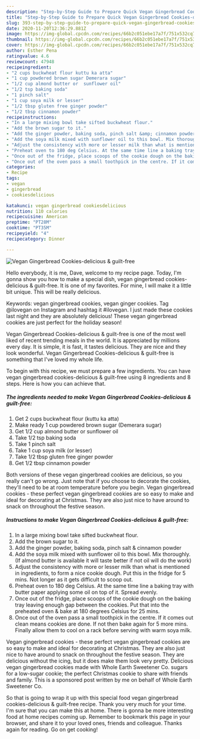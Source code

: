 ```yaml
---
description: "Step-by-Step Guide to Prepare Quick Vegan Gingerbread Cookies-delicious &amp;amp; guilt-free"
title: "Step-by-Step Guide to Prepare Quick Vegan Gingerbread Cookies-delicious &amp;amp; guilt-free"
slug: 393-step-by-step-guide-to-prepare-quick-vegan-gingerbread-cookies-delicious-and-amp-guilt-free
date: 2020-11-20T12:36:29.881Z
image: https://img-global.cpcdn.com/recipes/66b2c051ebe17a7f/751x532cq70/vegan-gingerbread-cookies-delicious-guilt-free-recipe-main-photo.jpg
thumbnail: https://img-global.cpcdn.com/recipes/66b2c051ebe17a7f/751x532cq70/vegan-gingerbread-cookies-delicious-guilt-free-recipe-main-photo.jpg
cover: https://img-global.cpcdn.com/recipes/66b2c051ebe17a7f/751x532cq70/vegan-gingerbread-cookies-delicious-guilt-free-recipe-main-photo.jpg
author: Esther Pena
ratingvalue: 4.6
reviewcount: 47948
recipeingredient:
- "2 cups buckwheat flour kuttu ka atta"
- "1 cup powdered brown sugar Demerara sugar"
- "1/2 cup almond butter or  sunflower oil"
- "1/2 tsp baking soda"
- "1 pinch salt"
- "1 cup soya milk or lesser"
- "1/2 tbsp gluten free ginger powder"
- "1/2 tbsp cinnamon powder"
recipeinstructions:
- "In a large mixing bowl take sifted buckwheat flour."
- "Add the brown sugar to it."
- "Add the ginger powder, baking soda, pinch salt &amp; cinnamon powder"
- "Add the soya milk mixed with sunflower oil to this bowl. Mix thoroughly. (If almond butter is available it will taste better if not oil will do the work)"
- "Adjust the consistency with more or lesser milk than what is mentioned in ingredients, to form a nice cookie dough. Put this in the fridge for 5 mins. Not longer as it gets difficult to scoop out."
- "Preheat oven to 180 deg Celsius. At the same time line a baking tray with butter paper applying some oil on top of it. Spread evenly."
- "Once out of the fridge, place scoops of the cookie dough on the baking tray leaving enough gap between the cookies. Put that into the preheated oven &amp; bake at 180 degrees Celsius for 25 mins."
- "Once out of the oven pass a small toothpick in the centre. If it comes out clean means cookies are done. If not then bake again for 5 more mins. Finally allow them to cool on a rack before serving with warm soya milk."
categories:
- Recipe
tags:
- vegan
- gingerbread
- cookiesdelicious

katakunci: vegan gingerbread cookiesdelicious 
nutrition: 110 calories
recipecuisine: American
preptime: "PT28M"
cooktime: "PT35M"
recipeyield: "4"
recipecategory: Dinner

---
```



![Vegan Gingerbread Cookies-delicious &amp; guilt-free](https://img-global.cpcdn.com/recipes/66b2c051ebe17a7f/751x532cq70/vegan-gingerbread-cookies-delicious-guilt-free-recipe-main-photo.jpg)

Hello everybody, it is me, Dave, welcome to my recipe page. Today, I'm gonna show you how to make a special dish, vegan gingerbread cookies-delicious &amp; guilt-free. It is one of my favorites. For mine, I will make it a little bit unique. This will be really delicious.

Keywords: vegan gingerbread cookies, vegan ginger cookies. Tag @ilovegan on Instagram and hashtag it #ilovegan. I just made these cookies last night and they are absolutely delicious! These vegan gingerbread cookies are just perfect for the holiday season!

Vegan Gingerbread Cookies-delicious &amp; guilt-free is one of the most well liked of recent trending meals in the world. It is appreciated by millions every day. It is simple, it is fast, it tastes delicious. They are nice and they look wonderful. Vegan Gingerbread Cookies-delicious &amp; guilt-free is something that I've loved my whole life.


To begin with this recipe, we must prepare a few ingredients. You can have vegan gingerbread cookies-delicious &amp; guilt-free using 8 ingredients and 8 steps. Here is how you can achieve that.

<!--inarticleads1-->

##### The ingredients needed to make Vegan Gingerbread Cookies-delicious &amp; guilt-free:

1. Get 2 cups buckwheat flour (kuttu ka atta)
1. Make ready 1 cup powdered brown sugar (Demerara sugar)
1. Get 1/2 cup almond butter or  sunflower oil
1. Take 1/2 tsp baking soda
1. Take 1 pinch salt
1. Take 1 cup soya milk (or lesser)
1. Take 1/2 tbsp gluten free ginger powder
1. Get 1/2 tbsp cinnamon powder


Both versions of these vegan gingerbread cookies are delicious, so you really can&#39;t go wrong. Just note that if you choose to decorate the cookies, they&#39;ll need to be at room temperature before you begin. Vegan gingerbread cookies - these perfect vegan gingerbread cookies are so easy to make and ideal for decorating at Christmas. They are also just nice to have around to snack on throughout the festive season. 

<!--inarticleads2-->

##### Instructions to make Vegan Gingerbread Cookies-delicious &amp; guilt-free:

1. In a large mixing bowl take sifted buckwheat flour.
1. Add the brown sugar to it.
1. Add the ginger powder, baking soda, pinch salt &amp; cinnamon powder
1. Add the soya milk mixed with sunflower oil to this bowl. Mix thoroughly. (If almond butter is available it will taste better if not oil will do the work)
1. Adjust the consistency with more or lesser milk than what is mentioned in ingredients, to form a nice cookie dough. Put this in the fridge for 5 mins. Not longer as it gets difficult to scoop out.
1. Preheat oven to 180 deg Celsius. At the same time line a baking tray with butter paper applying some oil on top of it. Spread evenly.
1. Once out of the fridge, place scoops of the cookie dough on the baking tray leaving enough gap between the cookies. Put that into the preheated oven &amp; bake at 180 degrees Celsius for 25 mins.
1. Once out of the oven pass a small toothpick in the centre. If it comes out clean means cookies are done. If not then bake again for 5 more mins. Finally allow them to cool on a rack before serving with warm soya milk.


Vegan gingerbread cookies - these perfect vegan gingerbread cookies are so easy to make and ideal for decorating at Christmas. They are also just nice to have around to snack on throughout the festive season. They are delicious without the icing, but it does make them look very pretty. Delicious vegan gingerbread cookies made with Whole Earth Sweetener Co. sugars for a low-sugar cookie; the perfect Christmas cookie to share with friends and family. This is a sponsored post written by me on behalf of Whole Earth Sweetener Co. 

So that is going to wrap it up with this special food vegan gingerbread cookies-delicious &amp; guilt-free recipe. Thank you very much for your time. I'm sure that you can make this at home. There is gonna be more interesting food at home recipes coming up. Remember to bookmark this page in your browser, and share it to your loved ones, friends and colleague. Thanks again for reading. Go on get cooking!
